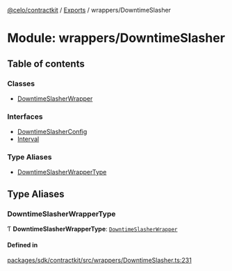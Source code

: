 [@celo/contractkit](../README.md) / [Exports](../modules.md) / wrappers/DowntimeSlasher

# Module: wrappers/DowntimeSlasher

## Table of contents

### Classes

- [DowntimeSlasherWrapper](../classes/wrappers_DowntimeSlasher.DowntimeSlasherWrapper.md)

### Interfaces

- [DowntimeSlasherConfig](../interfaces/wrappers_DowntimeSlasher.DowntimeSlasherConfig.md)
- [Interval](../interfaces/wrappers_DowntimeSlasher.Interval.md)

### Type Aliases

- [DowntimeSlasherWrapperType](wrappers_DowntimeSlasher.md#downtimeslasherwrappertype)

## Type Aliases

### DowntimeSlasherWrapperType

Ƭ **DowntimeSlasherWrapperType**: [`DowntimeSlasherWrapper`](../classes/wrappers_DowntimeSlasher.DowntimeSlasherWrapper.md)

#### Defined in

[packages/sdk/contractkit/src/wrappers/DowntimeSlasher.ts:231](https://github.com/celo-org/developer-tooling/blob/master/packages/sdk/contractkit/src/wrappers/DowntimeSlasher.ts#L231)
